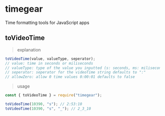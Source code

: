 # timegear

Time formatting tools for JavaScript apps

## toVideoTime

> explanation

```javascript
toVideoTime(value, valueType, seperator);
// value: time in seconds or miliseconds
// valueType: type of the value you inputted (s: seconds, ms: miliseconds)
// seperator: seperator for the videoTime string defaults to ":"
// allowZero: allow 0 time values 0:00:01 defaults to false
```

> usage

```javascript
const { toVideoTime } = require("timegear");

toVideoTime(10390, "s"); // 2:53:10
toVideoTime(10390, "s", "_"); // 2_3_10
```
